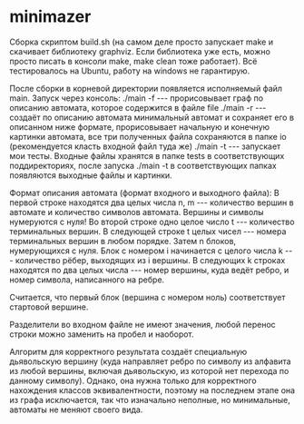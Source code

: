 # minimazer
Сборка скриптом build.sh (на самом деле просто запускает make и скачивает библиотеку graphviz. Если библиотека уже есть, можно просто писать в консоли make, make clean тоже работает). Всё тестировалось на Ubuntu, работу на windows не гарантирую.

После сборки в корневой директории появляется исполняемый файл main. Запуск через консоль:
./main -f <file> --- прорисовывает граф по описанию автомата, которое содержится в файле file
./main -r <file> --- создаёт по описанию автомата минимальный автомат и сохраняет его в описанном ниже формате, прорисовывает начальную и конечную картинки автомата, все три полученных файла сохраняются в папке io (рекомендуется класть входной файл туда же)
./main -t --- запускает мои тесты. Входные файлы хранятся в папке tests в соответствующих поддиректориях, после запуска ./main -t в соответствующих папках появляются выходные файлы и картинки.
  
 Формат описания автомата (формат входного и выходного файла):
 В первой строке находятся два целых числа n, m --- количество вершин в автомате и количество символов автомата. Вершины и символы нумеруются с нуля!
 Во второй строке одно целое число t --- количество терминальных вершин.
 В следующей строке t целых чисел --- номера терминальных вершин в любом порядке.
 Затем n блоков, нумерующихся с нуля. Блок с номером i начинается с целого числа k --- количество рёбер, выходящих из i вершины. В следующих k строках находятся по два целых числа --- номер вершины, куда ведёт ребро, и номер символа, написанного на ребре.
 
 Считается, что первый блок (вершина с номером ноль) соответствует стартовой вершине.
 
 Разделители во входном файле не имеют значения, любой перенос строки можно заменить на пробел и наоборот.

 Алгоритм для корректного результата создаёт специальную дьявольскую вершину (куда направляет ребро по символу из алфавита из любой вершины, включая дьявольскую, из которой нет перехода по данному символу). Однако, она нужна только для корректного нахождения классов эквивалентности, поэтому на последнем этапе она из графа исключается, так что изначально неполные, но минимальные, автоматы не меняют своего вида. 
